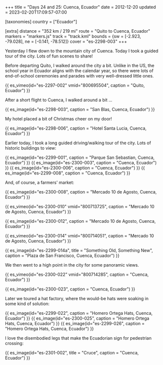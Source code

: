 +++
title = "Days 24 and 25: Cuenca, Ecuador"
date = 2012-12-20
updated = 2023-02-20T17:09:57-07:00

[taxonomies]
country = ["Ecuador"]

[extra]
distance = "352 km / 219 mi"
route = "Quito to Cuenca, Ecuador"
markers = "markers.js"
track = "track.kml"
bounds = {sw = [-2.923, -79.028], ne = [-0.141, -78.512]}
cover = "es-2298-003"
+++

Yesterday I flew down to the mountain city of Cuenca. Today I took a guided tour of the city. Lots of fun scenes to share!

<!-- more -->

Before departing Quito, I walked around the city a bit. Unlike in the US, the school year in Ecuador aligns with the calendar year, so there were lots of end-of-school ceremonies and parades with very well-dressed little ones.

{{ es_vimeo(id="es-2297-002" vmid="800695504", caption = "Quito, Ecuador") }}

After a short flight to Cuenca, I walked around a bit ...

{{ es_image(id="es-2298-003", caption = "San Blas, Cuenca, Ecuador") }}

My hotel placed a bit of Christmas cheer on my door!

{{ es_image(id="es-2298-006", caption = "Hotel Santa Lucia, Cuenca, Ecuador") }}

Earlier today, I took a long guided driving/walking tour of the city. Lots of historic buildings to view:

{{ es_image(id="es-2299-001", caption = "Parque San Sebastian, Cuenca, Ecuador") }}
{{ es_image(id="es-2300-003", caption = "Cuenca, Ecuador") }}
{{ es_image(id="es-2300-006", caption = "Cuenca, Ecuador") }}
{{ es_image(id="es-2299-008", caption = "Cuenca, Ecuador") }}

And, of course, a farmers' market:

{{ es_image(id="es-2300-008", caption = "Mercado 10 de Agosto, Cuenca, Ecuador") }}

{{ es_vimeo(id="es-2300-010" vmid="800713725", caption = "Mercado 10 de Agosto, Cuenca, Ecuador") }}

{{ es_image(id="es-2300-012", caption = "Mercado 10 de Agosto, Cuenca, Ecuador") }}

{{ es_vimeo(id="es-2300-014" vmid="800714051", caption = "Mercado 10 de Agosto, Cuenca, Ecuador") }}

{{ es_image(id="es-2299-014a", title = "Something Old, Something New", caption = "Plaza de San Francisco, Cuenca, Ecuador") }}

We then went to a high point in the city for some panoramic views.

{{ es_vimeo(id="es-2300-022" vmid="800714285", caption = "Cuenca, Ecuador") }}

{{ es_image(id="es-2300-023", caption = "Cuenca, Ecuador") }}

Later we toured a hat factory, where the would-be hats were soaking in some kind of solution:

{{ es_image(id="es-2299-022", caption = "Homero Ortega Hats, Cuenca, Ecuador") }}
{{ es_image(id="es-2300-025", caption = "Homero Ortega Hats, Cuenca, Ecuador") }}
{{ es_image(id="es-2299-026", caption = "Homero Ortega Hats, Cuenca, Ecuador") }}

I love the disembodied legs that make the Ecuadorian sign for pedestrian crossing:

{{ es_image(id="es-2301-002", title = "Cruce", caption = "Cuenca, Ecuador") }}
